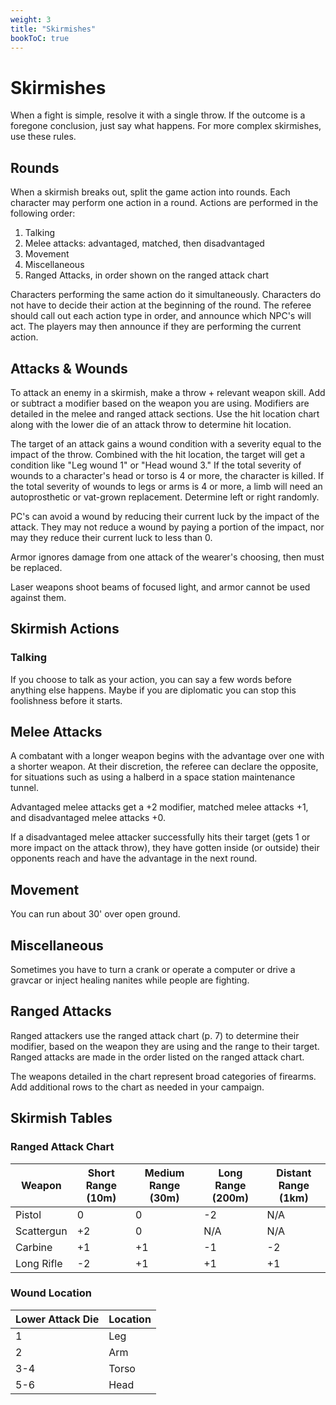```yaml
---
weight: 3
title: "Skirmishes"
bookToC: true
---
```


# Skirmishes
When a fight is simple, resolve it with a single throw. If the outcome is a foregone conclusion, just say what happens. For more complex skirmishes, use these rules.

## Rounds
When a skirmish breaks out, split the game action into rounds. Each character may perform one action in a round. Actions are performed in the following order:

1. Talking
2. Melee attacks: advantaged, matched, then disadvantaged
3. Movement
4. Miscellaneous
5. Ranged Attacks, in order shown on the ranged attack chart

Characters performing the same action do it simultaneously. Characters do not have to decide their action at the beginning of the round. The referee should call out each action type in order, and announce which NPC's will act. The players may then announce if they are performing the current action. 

## Attacks & Wounds
To attack an enemy in a skirmish, make a throw + relevant weapon skill. Add or subtract a modifier based on the weapon you are using. Modifiers are detailed in the melee and ranged attack sections. Use the hit location chart along with the lower die of an attack throw to determine hit location.

The target of an attack gains a wound condition with a severity equal to the impact of the throw. Combined with the hit location, the target will get a condition like "Leg wound 1" or "Head wound 3." If the total severity of wounds to a character's head or torso is 4 or more, the character is killed. If the total severity of wounds to legs or arms is 4 or more, a limb will need an autoprosthetic or vat-grown replacement. Determine left or right randomly.

PC's can avoid a wound by reducing their current luck by the impact of the attack. They may not reduce a wound by paying a portion of the impact, nor may they reduce their current luck to less than 0.

Armor ignores damage from one attack of the wearer's choosing, then must be replaced.

Laser weapons shoot beams of focused light, and armor cannot be used against them.

## Skirmish Actions
### Talking
If you choose to talk as your action, you can say a few words before anything else happens. Maybe if you are diplomatic you can stop this foolishness before it starts.

## Melee Attacks
A combatant with a longer weapon begins with the advantage over one with a shorter weapon. At their discretion, the referee can declare the opposite, for situations such as using a halberd in a space station maintenance tunnel.

Advantaged melee attacks get a +2 modifier, matched melee attacks +1, and disadvantaged melee attacks +0.

If a disadvantaged melee attacker successfully hits their target (gets 1 or more impact on the attack throw), they have gotten inside (or outside) their opponents reach and have the advantage in the next round.

## Movement
You can run about 30' over open ground.

## Miscellaneous
Sometimes you have to turn a crank or operate a computer or drive a gravcar or inject healing nanites while people are fighting.

## Ranged Attacks
Ranged attackers use the ranged attack chart (p. 7) to determine their modifier, based on the weapon they are using and the range to their target. Ranged attacks are made in the order listed on the ranged attack chart.

The weapons detailed in the chart represent broad categories of firearms. Add additional rows to the chart as needed in your campaign.

## Skirmish Tables
### Ranged Attack Chart
| Weapon     | Short Range (10m) | Medium Range (30m) | Long Range (200m) | Distant Range (1km) |
|------------|--------------------|---------------------|--------------------|----------------------|
| Pistol     | 0                  | 0                   | -2                 | N/A                  |
| Scattergun | +2                 | 0                   | N/A                | N/A                  |
| Carbine    | +1                 | +1                  | -1                 | -2                   |
| Long Rifle | -2                 | +1                  | +1                 | +1                   |

### Wound Location
| Lower Attack Die | Location |
|------------------|----------|
| 1                | Leg      |
| 2                | Arm      |
| 3-4              | Torso    |
| 5-6              | Head     |